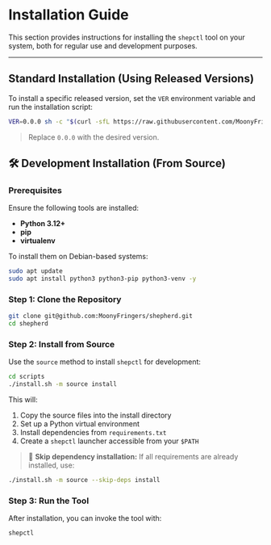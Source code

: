# Installation Guide

This section provides instructions for installing the `shepctl`
tool on your system, both for regular use and development purposes.

---

## Standard Installation (Using Released Versions)

To install a specific released version, set the `VER`
environment variable and run the installation script:

```bash
VER=0.0.0 sh -c "$(curl -sfL https://raw.githubusercontent.com/MoonyFringers/shepherd/main/scripts/install.sh)"
```

> Replace `0.0.0` with the desired version.

## 🛠️ Development Installation (From Source)

### Prerequisites

Ensure the following tools are installed:

* **Python 3.12+**
* **pip**
* **virtualenv**

To install them on Debian-based systems:

```bash
sudo apt update
sudo apt install python3 python3-pip python3-venv -y
```

### Step 1: Clone the Repository

```bash
git clone git@github.com:MoonyFringers/shepherd.git
cd shepherd
```

### Step 2: Install from Source

Use the `source` method to install `shepctl` for development:

```bash
cd scripts
./install.sh -m source install
```

This will:

1. Copy the source files into the install directory
2. Set up a Python virtual environment
3. Install dependencies from `requirements.txt`
4. Create a `shepctl` launcher accessible from your `$PATH`

> 📌 **Skip dependency installation:** If all requirements are already
> installed, use:

```bash
./install.sh -m source --skip-deps install
```

### Step 3: Run the Tool

After installation, you can invoke the tool with:

```bash
shepctl
```
